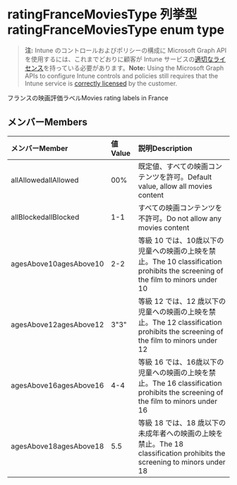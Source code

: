 # <a name="ratingfrancemoviestype-enum-type"></a><span data-ttu-id="d88a2-101">ratingFranceMoviesType 列挙型</span><span class="sxs-lookup"><span data-stu-id="d88a2-101">ratingFranceMoviesType enum type</span></span>

> <span data-ttu-id="d88a2-102">**注:** Intune のコントロールおよびポリシーの構成に Microsoft Graph API を使用するには、これまでどおりに顧客が Intune サービスの[適切なライセンス](https://go.microsoft.com/fwlink/?linkid=839381)を持っている必要があります。</span><span class="sxs-lookup"><span data-stu-id="d88a2-102">**Note:** Using the Microsoft Graph APIs to configure Intune controls and policies still requires that the Intune service is [correctly licensed](https://go.microsoft.com/fwlink/?linkid=839381) by the customer.</span></span>

<span data-ttu-id="d88a2-103">フランスの映画評価ラベル</span><span class="sxs-lookup"><span data-stu-id="d88a2-103">Movies rating labels in France</span></span>
## <a name="members"></a><span data-ttu-id="d88a2-104">メンバー</span><span class="sxs-lookup"><span data-stu-id="d88a2-104">Members</span></span>
|<span data-ttu-id="d88a2-105">メンバー</span><span class="sxs-lookup"><span data-stu-id="d88a2-105">Member</span></span>|<span data-ttu-id="d88a2-106">値</span><span class="sxs-lookup"><span data-stu-id="d88a2-106">Value</span></span>|<span data-ttu-id="d88a2-107">説明</span><span class="sxs-lookup"><span data-stu-id="d88a2-107">Description</span></span>|
|:---|:---|:---|
|<span data-ttu-id="d88a2-108">allAllowed</span><span class="sxs-lookup"><span data-stu-id="d88a2-108">allAllowed</span></span>|<span data-ttu-id="d88a2-109">0</span><span class="sxs-lookup"><span data-stu-id="d88a2-109">0%</span></span>|<span data-ttu-id="d88a2-110">既定値、すべての映画コンテンツを許可。</span><span class="sxs-lookup"><span data-stu-id="d88a2-110">Default value, allow all movies content</span></span>|
|<span data-ttu-id="d88a2-111">allBlocked</span><span class="sxs-lookup"><span data-stu-id="d88a2-111">allBlocked</span></span>|<span data-ttu-id="d88a2-112">1</span><span class="sxs-lookup"><span data-stu-id="d88a2-112">-1</span></span>|<span data-ttu-id="d88a2-113">すべての映画コンテンツを不許可。</span><span class="sxs-lookup"><span data-stu-id="d88a2-113">Do not allow any movies content</span></span>|
|<span data-ttu-id="d88a2-114">agesAbove10</span><span class="sxs-lookup"><span data-stu-id="d88a2-114">agesAbove10</span></span>|<span data-ttu-id="d88a2-115">2</span><span class="sxs-lookup"><span data-stu-id="d88a2-115">-2</span></span>|<span data-ttu-id="d88a2-116">等級 10 では、10歳以下の児童への映画の上映を禁止。</span><span class="sxs-lookup"><span data-stu-id="d88a2-116">The 10 classification prohibits the screening of the film to minors under 10</span></span>|
|<span data-ttu-id="d88a2-117">agesAbove12</span><span class="sxs-lookup"><span data-stu-id="d88a2-117">agesAbove12</span></span>|<span data-ttu-id="d88a2-118">3</span><span class="sxs-lookup"><span data-stu-id="d88a2-118">"3"</span></span>|<span data-ttu-id="d88a2-119">等級 12 では、12 歳以下の児童への映画の上映を禁止。</span><span class="sxs-lookup"><span data-stu-id="d88a2-119">The 12 classification prohibits the screening of the film to minors under 12</span></span>|
|<span data-ttu-id="d88a2-120">agesAbove16</span><span class="sxs-lookup"><span data-stu-id="d88a2-120">agesAbove16</span></span>|<span data-ttu-id="d88a2-121">4</span><span class="sxs-lookup"><span data-stu-id="d88a2-121">-4</span></span>|<span data-ttu-id="d88a2-122">等級 16 では、16歳以下の児童への映画の上映を禁止。</span><span class="sxs-lookup"><span data-stu-id="d88a2-122">The 16 classification prohibits the screening of the film to minors under 16</span></span>|
|<span data-ttu-id="d88a2-123">agesAbove18</span><span class="sxs-lookup"><span data-stu-id="d88a2-123">agesAbove18</span></span>|<span data-ttu-id="d88a2-124">5</span><span class="sxs-lookup"><span data-stu-id="d88a2-124">.5</span></span>|<span data-ttu-id="d88a2-125">等級 18 では、18 歳以下の未成年者への映画の上映を禁止。</span><span class="sxs-lookup"><span data-stu-id="d88a2-125">The 18 classification prohibits the screening to minors under 18</span></span>|



